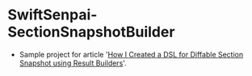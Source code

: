 # SwiftSenpai-SectionSnapshotBuilder
- Sample project for article '[How I Created a DSL for Diffable Section Snapshot using Result Builders](https://swiftsenpai.com/swift/section-snapshot-builder/)'.
